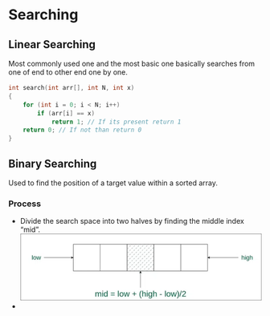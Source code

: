 # Searching 

## Linear Searching

Most commonly used one and the most basic one basically searches from one of end to other end one by one.
```c
int search(int arr[], int N, int x)
{
    for (int i = 0; i < N; i++)
        if (arr[i] == x)
            return 1; // If its present return 1
    return 0; // If not than return 0
}
```

## Binary Searching

Used to find the position of a target value within a sorted array.

### Process

- Divide the search space into two halves by finding the middle index “mid”.
![](./images/image.png)
- 